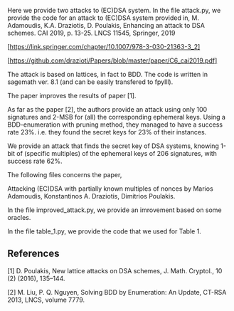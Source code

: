 Here we provide two attacks to (EC)DSA system.
In the file attack.py, we provide the code for an attack to (EC)DSA system
provided in, 
M. Adamoudis, K.A. Draziotis, D. Poulakis, Enhancing an attack to DSA schemes.
CAI 2019, p. 13-25. LNCS 11545, Springer, 2019

[https://link.springer.com/chapter/10.1007/978-3-030-21363-3_2]

[https://github.com/drazioti/Papers/blob/master/paper/C6_cai2019.pdf]

The attack is based on lattices, in fact to BDD.
The code is written in sagemath ver. 8.1 (and can be easily transfered to fpylll).

The paper improves the results of paper [1].

As far as the paper [2], the authors provide an attack using only 100 signatures and 2-MSB for (all) the corresponding
ephemeral keys. Using a BDD-enumeration with pruning method, they managed to have a success rate 23%. i.e. they found  the secret keys for 23% of their instances. 

We provide an attack that finds the secret key of DSA systems, 
knowing 1-bit of (specific multiples) of the ephemeral keys of 206 signatures, with success rate 62%.

The following files concerns the paper,

Attacking (EC)DSA with partially known multiples of nonces
by Marios Adamoudis, Konstantinos A. Draziotis,  Dimitrios Poulakis.

In the file improved_attack.py, we provide an imrovement based on some oracles.

In the file table_1.py, we provide the code that we used for Table 1.

References
----------
[1] D. Poulakis, New lattice attacks on DSA schemes, J. Math. Cryptol., 10 (2) (2016), 135–144.

[2] M. Liu, P. Q. Nguyen, Solving BDD by Enumeration: An Update, CT-RSA 2013, LNCS, volume 7779.

